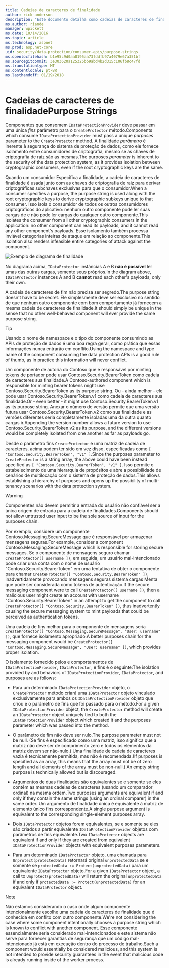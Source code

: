 ```yaml
---
title: Cadeias de caracteres de finalidade
author: rick-anderson
description: "Este documento detalha como cadeias de caracteres de finalidade são usadas na proteção de dados do ASP.NET Core APIs."
ms.author: riande
manager: wpickett
ms.date: 10/14/2016
ms.topic: article
ms.technology: aspnet
ms.prod: asp.net-core
uid: security/data-protection/consumer-apis/purpose-strings
ms.openlocfilehash: b1e95c9d0aa8195aa73fddfb97a4079e67a351bf
ms.sourcegitcommit: 3e303620a125325bb9abd4b2d315c106fb8c47fd
ms.translationtype: MT
ms.contentlocale: pt-BR
ms.lasthandoff: 01/19/2018
---
```

# <a name="purpose-strings"></a><span data-ttu-id="9839f-103">Cadeias de caracteres de finalidade</span><span class="sxs-lookup"><span data-stu-id="9839f-103">Purpose Strings</span></span>

<a name="data-protection-consumer-apis-purposes"></a>

<span data-ttu-id="9839f-104">Componentes que consomem `IDataProtectionProvider` deve passar em uma única *fins* parâmetro para o `CreateProtector` método.</span><span class="sxs-lookup"><span data-stu-id="9839f-104">Components which consume `IDataProtectionProvider` must pass a unique *purposes* parameter to the `CreateProtector` method.</span></span> <span data-ttu-id="9839f-105">A finalidade *parâmetro* é inerente à segurança do sistema de proteção de dados, como ele fornece isolamento entre consumidores de criptografia, mesmo se as chaves de criptografia de raiz são as mesmas.</span><span class="sxs-lookup"><span data-stu-id="9839f-105">The purposes *parameter* is inherent to the security of the data protection system, as it provides isolation between cryptographic consumers, even if the root cryptographic keys are the same.</span></span>

<span data-ttu-id="9839f-106">Quando um consumidor Especifica a finalidade, a cadeia de caracteres de finalidade é usada junto com as chaves de criptografia de raiz para derivar criptográficas subchaves exclusivas para que o consumidor.</span><span class="sxs-lookup"><span data-stu-id="9839f-106">When a consumer specifies a purpose, the purpose string is used along with the root cryptographic keys to derive cryptographic subkeys unique to that consumer.</span></span> <span data-ttu-id="9839f-107">Isso isola o consumidor de todos os outros consumidores criptográficos do aplicativo: nenhum outro componente pode ler suas cargas de e não pode ler cargas do qualquer outro componente.</span><span class="sxs-lookup"><span data-stu-id="9839f-107">This isolates the consumer from all other cryptographic consumers in the application: no other component can read its payloads, and it cannot read any other component's payloads.</span></span> <span data-ttu-id="9839f-108">Esse isolamento também processa inviável categorias inteiras de ataque em relação ao componente.</span><span class="sxs-lookup"><span data-stu-id="9839f-108">This isolation also renders infeasible entire categories of attack against the component.</span></span>

![Exemplo de diagrama de finalidade](purpose-strings/_static/purposes.png)

<span data-ttu-id="9839f-110">No diagrama acima, `IDataProtector` instâncias A e B **não é possível** ler umas das outras cargas, somente seus próprios.</span><span class="sxs-lookup"><span data-stu-id="9839f-110">In the diagram above, `IDataProtector` instances A and B **cannot** read each other's payloads, only their own.</span></span>

<span data-ttu-id="9839f-111">A cadeia de caracteres de fim não precisa ser segredo.</span><span class="sxs-lookup"><span data-stu-id="9839f-111">The purpose string doesn't have to be secret.</span></span> <span data-ttu-id="9839f-112">Ele simplesmente deve ser exclusivo no sentido de que nenhum outro componente com bom comportamento já fornecem a mesma cadeia de caracteres de finalidade.</span><span class="sxs-lookup"><span data-stu-id="9839f-112">It should simply be unique in the sense that no other well-behaved component will ever provide the same purpose string.</span></span>

>[!TIP]
> <span data-ttu-id="9839f-113">Usando o nome de namespace e o tipo do componente consumindo as APIs de proteção de dados é uma boa regra geral, como prática que essas informações nunca entrarão em conflito.</span><span class="sxs-lookup"><span data-stu-id="9839f-113">Using the namespace and type name of the component consuming the data protection APIs is a good rule of thumb, as in practice this information will never conflict.</span></span>
>
><span data-ttu-id="9839f-114">Um componente de autoria do Contoso que é responsável por minting tokens de portador pode usar Contoso.Security.BearerToken como cadeia de caracteres sua finalidade.</span><span class="sxs-lookup"><span data-stu-id="9839f-114">A Contoso-authored component which is responsible for minting bearer tokens might use Contoso.Security.BearerToken as its purpose string.</span></span> <span data-ttu-id="9839f-115">Ou - ainda melhor - ele pode usar Contoso.Security.BearerToken.v1 como cadeia de caracteres sua finalidade.</span><span class="sxs-lookup"><span data-stu-id="9839f-115">Or - even better - it might use Contoso.Security.BearerToken.v1 as its purpose string.</span></span> <span data-ttu-id="9839f-116">Anexar o número de versão permite que uma versão futura usar Contoso.Security.BearerToken.v2 como sua finalidade e as versões diferentes seria completamente isoladas uma da outra quanto cargas ir.</span><span class="sxs-lookup"><span data-stu-id="9839f-116">Appending the version number allows a future version to use Contoso.Security.BearerToken.v2 as its purpose, and the different versions would be completely isolated from one another as far as payloads go.</span></span>

<span data-ttu-id="9839f-117">Desde o parâmetro fins `CreateProtector` é uma matriz de cadeia de caracteres, acima podem ter sido em vez disso, especificadas como `[ "Contoso.Security.BearerToken", "v1" ]`.</span><span class="sxs-lookup"><span data-stu-id="9839f-117">Since the purposes parameter to `CreateProtector` is a string array, the above could have been instead specified as `[ "Contoso.Security.BearerToken", "v1" ]`.</span></span> <span data-ttu-id="9839f-118">Isso permite o estabelecimento de uma hierarquia de propósitos e abre a possibilidade de cenários de multilocação com o sistema de proteção de dados.</span><span class="sxs-lookup"><span data-stu-id="9839f-118">This allows establishing a hierarchy of purposes and opens up the possibility of multi-tenancy scenarios with the data protection system.</span></span>

<a name="data-protection-contoso-purpose"></a>

>[!WARNING]
> <span data-ttu-id="9839f-119">Componentes não devem permitir a entrada do usuário não confiável ser a única origem de entrada para a cadeia de finalidades.</span><span class="sxs-lookup"><span data-stu-id="9839f-119">Components should not allow untrusted user input to be the sole source of input for the purposes chain.</span></span>
>
><span data-ttu-id="9839f-120">Por exemplo, considere um componente Contoso.Messaging.SecureMessage que é responsável por armazenar mensagens seguras.</span><span class="sxs-lookup"><span data-stu-id="9839f-120">For example, consider a component Contoso.Messaging.SecureMessage which is responsible for storing secure messages.</span></span> <span data-ttu-id="9839f-121">Se o componente de mensagens seguro chamar `CreateProtector([ username ])`, em seguida, um usuário mal-intencionado pode criar uma conta com o nome de usuário "Contoso.Security.BearerToken" em uma tentativa de obter o componente para chamar `CreateProtector([ "Contoso.Security.BearerToken" ])`, inadvertidamente provocando mensagens seguras sistema cargas Menta que pode ser considerada como tokens de autenticação.</span><span class="sxs-lookup"><span data-stu-id="9839f-121">If the secure messaging component were to call `CreateProtector([ username ])`, then a malicious user might create an account with username "Contoso.Security.BearerToken" in an attempt to get the component to call `CreateProtector([ "Contoso.Security.BearerToken" ])`, thus inadvertently causing the secure messaging system to mint payloads that could be perceived as authentication tokens.</span></span>
>
><span data-ttu-id="9839f-122">Uma cadeia de fins melhor para o componente de mensagens seria `CreateProtector([ "Contoso.Messaging.SecureMessage", "User: username" ])`, que fornece isolamento apropriado.</span><span class="sxs-lookup"><span data-stu-id="9839f-122">A better purposes chain for the messaging component would be `CreateProtector([ "Contoso.Messaging.SecureMessage", "User: username" ])`, which provides proper isolation.</span></span>

<span data-ttu-id="9839f-123">O isolamento fornecido pelos e comportamentos de `IDataProtectionProvider`, `IDataProtector`, e fins é o seguinte:</span><span class="sxs-lookup"><span data-stu-id="9839f-123">The isolation provided by and behaviors of `IDataProtectionProvider`, `IDataProtector`, and purposes are as follows:</span></span>

* <span data-ttu-id="9839f-124">Para um determinado `IDataProtectionProvider` objeto, o `CreateProtector` método criará uma `IDataProtector` objeto vinculado exclusivamente para ambos os `IDataProtectionProvider` objeto que criou e o parâmetro de fins que foi passado para o método.</span><span class="sxs-lookup"><span data-stu-id="9839f-124">For a given `IDataProtectionProvider` object, the `CreateProtector` method will create an `IDataProtector` object uniquely tied to both the `IDataProtectionProvider` object which created it and the purposes parameter which was passed into the method.</span></span>

* <span data-ttu-id="9839f-125">O parâmetro de fim não deve ser nulo.</span><span class="sxs-lookup"><span data-stu-id="9839f-125">The purpose parameter must not be null.</span></span> <span data-ttu-id="9839f-126">(Se fins é especificado como uma matriz, isso significa que a matriz não deve ser de comprimento zero e todos os elementos da matriz devem ser não-nulo.) Uma finalidade de cadeia de caracteres vazia é tecnicamente permitida, mas não é recomendada.</span><span class="sxs-lookup"><span data-stu-id="9839f-126">(If purposes is specified as an array, this means that the array must not be of zero length and all elements of the array must be non-null.) An empty string purpose is technically allowed but is discouraged.</span></span>

* <span data-ttu-id="9839f-127">Argumentos de duas finalidades são equivalentes se e somente se eles contêm as mesmas cadeias de caracteres (usando um comparador ordinal) na mesma ordem.</span><span class="sxs-lookup"><span data-stu-id="9839f-127">Two purposes arguments are equivalent if and only if they contain the same strings (using an ordinal comparer) in the same order.</span></span> <span data-ttu-id="9839f-128">Um argumento de finalidade única é equivalente à matriz de elemento único fins correspondente.</span><span class="sxs-lookup"><span data-stu-id="9839f-128">A single purpose argument is equivalent to the corresponding single-element purposes array.</span></span>

* <span data-ttu-id="9839f-129">Dois `IDataProtector` objetos forem equivalentes, se e somente se eles são criados a partir equivalente `IDataProtectionProvider` objetos com parâmetros de fins equivalente.</span><span class="sxs-lookup"><span data-stu-id="9839f-129">Two `IDataProtector` objects are equivalent if and only if they are created from equivalent `IDataProtectionProvider` objects with equivalent purposes parameters.</span></span>

* <span data-ttu-id="9839f-130">Para um determinado `IDataProtector` objeto, uma chamada para `Unprotect(protectedData)` retornará original `unprotectedData` se e somente se `protectedData := Protect(unprotectedData)` para um equivalente `IDataProtector` objeto.</span><span class="sxs-lookup"><span data-stu-id="9839f-130">For a given `IDataProtector` object, a call to `Unprotect(protectedData)` will return the original `unprotectedData` if and only if `protectedData := Protect(unprotectedData)` for an equivalent `IDataProtector` object.</span></span>

> [!NOTE]
> <span data-ttu-id="9839f-131">Não estamos considerando o caso onde algum componente intencionalmente escolhe uma cadeia de caracteres de finalidade que é conhecida em conflito com outro componente.</span><span class="sxs-lookup"><span data-stu-id="9839f-131">We're not considering the case where some component intentionally chooses a purpose string which is known to conflict with another component.</span></span> <span data-ttu-id="9839f-132">Esse componente essencialmente seria considerado mal-intencionados e este sistema não serve para fornecer garantias de segurança que um código mal-intencionado já está em execução dentro do processo de trabalho.</span><span class="sxs-lookup"><span data-stu-id="9839f-132">Such a component would essentially be considered malicious, and this system is not intended to provide security guarantees in the event that malicious code is already running inside of the worker process.</span></span>
